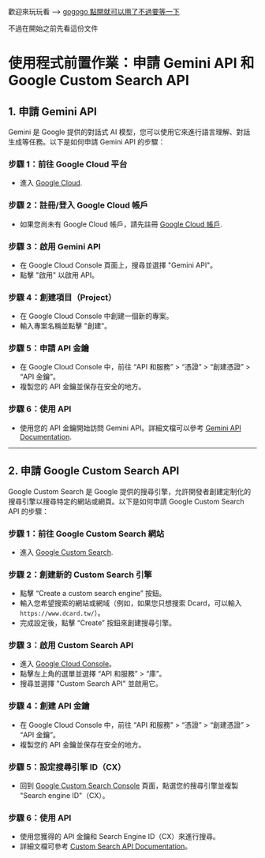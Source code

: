 歡迎來玩玩看 --> [gogogo 點開就可以用了不過要等一下](https://cpeggy-poa.onrender.com/)

不過在開始之前先看這份文件


# 使用程式前置作業：申請 Gemini API 和 Google Custom Search API

## 1. 申請 Gemini API

Gemini 是 Google 提供的對話式 AI 模型，您可以使用它來進行語言理解、對話生成等任務。以下是如何申請 Gemini API 的步驟：

### 步驟 1：前往 Google Cloud 平台
- 進入 [Google Cloud](https://cloud.google.com/).

### 步驟 2：註冊/登入 Google Cloud 帳戶
- 如果您尚未有 Google Cloud 帳戶，請先註冊 [Google Cloud 帳戶](https://cloud.google.com/free).

### 步驟 3：啟用 Gemini API
- 在 Google Cloud Console 頁面上，搜尋並選擇 "Gemini API"。
- 點擊 "啟用" 以啟用 API。

### 步驟 4：創建項目（Project）
- 在 Google Cloud Console 中創建一個新的專案。
- 輸入專案名稱並點擊 "創建"。

### 步驟 5：申請 API 金鑰
- 在 Google Cloud Console 中，前往 “API 和服務” > “憑證” > “創建憑證” > “API 金鑰”。
- 複製您的 API 金鑰並保存在安全的地方。

### 步驟 6：使用 API
- 使用您的 API 金鑰開始訪問 Gemini API。詳細文檔可以參考 [Gemini API Documentation](https://cloud.google.com/genai/docs).

---

## 2. 申請 Google Custom Search API

Google Custom Search 是 Google 提供的搜尋引擎，允許開發者創建定制化的搜尋引擎以搜尋特定的網站或網頁。以下是如何申請 Google Custom Search API 的步驟：

### 步驟 1：前往 Google Custom Search 網站
- 進入 [Google Custom Search](https://cse.google.com/cse/).

### 步驟 2：創建新的 Custom Search 引擎
- 點擊 “Create a custom search engine” 按鈕。
- 輸入您希望搜索的網站或網域（例如，如果您只想搜索 Dcard，可以輸入 `https://www.dcard.tw/`）。
- 完成設定後，點擊 “Create” 按鈕來創建搜尋引擎。

### 步驟 3：啟用 Custom Search API
- 進入 [Google Cloud Console](https://console.cloud.google.com/)。
- 點擊左上角的選單並選擇 “API 和服務” > “庫”。
- 搜尋並選擇 "Custom Search API" 並啟用它。

### 步驟 4：創建 API 金鑰
- 在 Google Cloud Console 中，前往 “API 和服務” > “憑證” > “創建憑證” > “API 金鑰”。
- 複製您的 API 金鑰並保存在安全的地方。

### 步驟 5：設定搜尋引擎 ID（CX）
- 回到 [Google Custom Search Console](https://cse.google.com/cse/) 頁面，點選您的搜尋引擎並複製 "Search engine ID"（CX）。

### 步驟 6：使用 API
- 使用您獲得的 API 金鑰和 Search Engine ID（CX）來進行搜尋。
- 詳細文檔可參考 [Custom Search API Documentation](https://developers.google.com/custom-search/v1/overview)。
